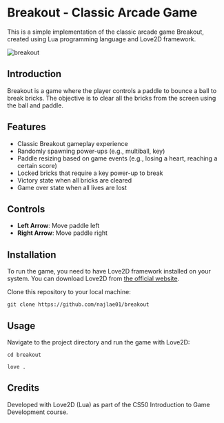 
# Breakout - Classic Arcade Game

This is a simple implementation of the classic arcade game Breakout, created using Lua programming language and Love2D framework.

![breakout](https://github.com/najlae01/breakout/assets/88176530/da8b34d3-4c20-4325-b560-813cef120b89)

## Introduction

Breakout is a game where the player controls a paddle to bounce a ball to break bricks. The objective is to clear all the bricks from the screen using the ball and paddle.

## Features

- Classic Breakout gameplay experience
- Randomly spawning power-ups (e.g., multiball, key)
- Paddle resizing based on game events (e.g., losing a heart, reaching a certain score)
- Locked bricks that require a key power-up to break
- Victory state when all bricks are cleared
- Game over state when all lives are lost

## Controls

- **Left Arrow**: Move paddle left
- **Right Arrow**: Move paddle right

## Installation

To run the game, you need to have Love2D framework installed on your system. You can download Love2D from [the official website](https://love2d.org/).

Clone this repository to your local machine:

```
git clone https://github.com/najlae01/breakout
```

## Usage

Navigate to the project directory and run the game with Love2D:

```
cd breakout
```
```
love .
```

## Credits

Developed with Love2D (Lua) as part of the CS50 Introduction to Game Development course.
